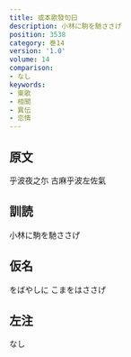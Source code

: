 ```yaml
---
title: 或本歌發句曰
description: 小林に駒を馳ささげ
position: 3538
category: 巻14
version: '1.0'
volume: 14
comparison:
- なし
keywords:
- 東歌
- 相聞
- 異伝
- 恋情
---
```


## 原文

乎波夜之尓 古麻乎波左佐氣

## 訓読

小林に駒を馳ささげ

## 仮名

をばやしに こまをはささげ

## 左注

なし
